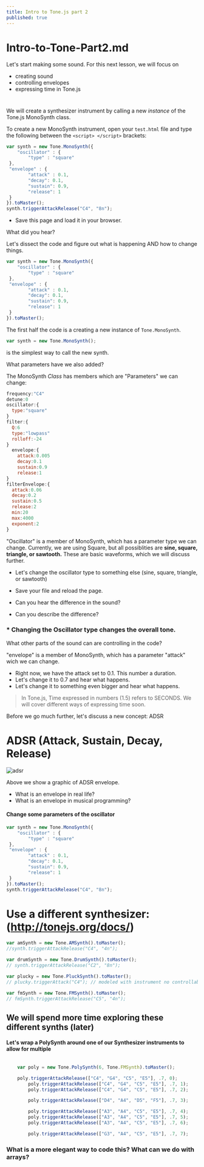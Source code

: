 ```yaml
---
title: Intro to Tone.js part 2
published: true
---
```



# Intro-to-Tone-Part2.md
Let's start making some sound. For this next lesson, we will focus on
- creating sound
- controlling envelopes
- expressing time in Tone.js

#  

We will create a synthesizer instrument by calling a new *instance* of the Tone.js MonoSynth class.

To create a new MonoSynth instrument, open your `test.html` file and type the following between the `<script> </script>` brackets:

``` javascript
var synth = new Tone.MonoSynth({
	"oscillator" : {
		"type" : "square"
 },
 "envelope" : {
		"attack" : 0.1,
		"decay": 0.1,
		"sustain": 0.9,
		"release": 1
 }
}).toMaster();
synth.triggerAttackRelease("C4", "8n");
```
- Save this page and load it in your browser.

What did you hear?


Let's dissect the code and figure out what is happening AND how to change things.

```javascript
var synth = new Tone.MonoSynth({
	"oscillator" : {
		"type" : "square"
 },
 "envelope" : {
		"attack" : 0.1,
		"decay": 0.1,
		"sustain": 0.9,
		"release": 1
 }
}).toMaster();
```

The first half the code is a creating a new instance of ```Tone.MonoSynth```.
```javascript
var synth = new Tone.MonoSynth();
```

is the simplest way to call the new synth.

What parameters have we also added?

The MonoSynth *Class* has members which are "Parameters" we can change:
```javascript
frequency:"C4"
detune:0
oscillator:{
  type:"square"
}
filter:{
  Q:6
  type:"lowpass"
  rolloff:-24
}
  envelope:{
    attack:0.005
    decay:0.1
    sustain:0.9
    release:1
}
filterEnvelope:{
  attack:0.06
  decay:0.2
  sustain:0.5
  release:2
  min:20
  max:4000
  exponent:2
}
```

"Oscillator" is a member of MonoSynth, which has a parameter type we can change. Currently, we are using Square, but all possiblities are **sine, square, triangle, or sawtooth.** These are basic waveforms, which we will discuss further.

- Let's change the oscillator type to something else (sine, square, triangle, or sawtooth)
- Save your file and reload the page.

- Can you hear the difference in the sound?
- Can you describe the difference?


### \* Changing the Oscillator type changes the overall tone.

What other parts of the sound can are controlling in the code?

"envelope" is a member of MonoSynth, which has a parameter "attack" wich we can change.

- Right now, we have the attack set to 0.1. This number a duration.
- Let's change it to 0.7 and hear what happens.
- Let's change it to something even bigger and hear what happens.

> In Tone.js, Time expressed in numbers (1.5) refers to SECONDS. We will cover different ways of expressing time soon.

Before we go much further, let's discuss a new concept: ADSR

# ADSR (Attack, Sustain, Decay, Release)

![adsr](https://upload.wikimedia.org/wikipedia/commons/e/ea/ADSR_parameter.svg "adsr_image")

Above we show a graphic of ADSR envelope.
- What is an envelope in real life?
- What is an envelope in musical programming?

#### Change some parameters of the oscillator

``` javascript
var synth = new Tone.MonoSynth({
	"oscillator" : {
		"type" : "square"
 },
 "envelope" : {
		"attack" : 0.1,
		"decay": 0.1,
		"sustain": 0.9,
		"release": 1
 }
}).toMaster();
synth.triggerAttackRelease("C4", "8n");
```

# Use a different synthesizer: (http://tonejs.org/docs/)

```javascript
var amSynth = new Tone.AMSynth().toMaster();
//synth.triggerAttackRelease("C4", "4n");

var drumSynth = new Tone.DrumSynth().toMaster();
// synth.triggerAttackRelease("C2", "8n");

var plucky = new Tone.PluckSynth().toMaster();
// plucky.triggerAttack("C4"); // modeled with instrument no controllable sustain

var fmSynth = new Tone.FMSynth().toMaster();
// fmSynth.triggerAttackRelease("C5", "4n");

```
## We will spend more time exploring these different synths (later)

#### Let's wrap a PolySynth around one of our Synthesizer instruments to allow for multiple

```javascript

    var poly = new Tone.PolySynth(6, Tone.FMSynth).toMaster();

    poly.triggerAttackRelease(["C4", "G4", "C5", "E5"], .7, 0);
		poly.triggerAttackRelease(["C4", "G4", "C5", "E5"], .7, 1);
		poly.triggerAttackRelease(["C4", "G4", "C5", "E5"], .7, 2);

		poly.triggerAttackRelease(["D4", "A4", "D5", "F5"], .7, 3);

		poly.triggerAttackRelease(["A3", "A4", "C5", "E5"], .7, 4);
		poly.triggerAttackRelease(["A3", "A4", "C5", "E5"], .7, 5);
		poly.triggerAttackRelease(["A3", "A4", "C5", "E5"], .7, 6);

		poly.triggerAttackRelease(["G3", "A4", "C5", "E5"], .7, 7);
```


### What is a more elegant way to code this? What can we do with arrays?
